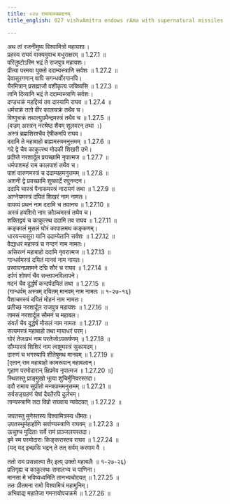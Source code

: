```yaml
---
title: ०२७ रामायास्त्रप्रदानम्
title_english: 027 vishvAmitra endows rAma with supernatural missiles

---
```



अथ तां रजनीमुष्य विश्वामित्रो महायशाः।  
प्रहस्य राघवं वाक्यमुवाच मधुराक्षरम् ॥ 1.27.1 ॥   
परितुष्टोऽस्मि भद्रं ते राजपुत्र महायशः।  
प्रीत्या परमया युक्तो ददाम्यस्त्राणि सर्वशः ॥ 1.27.2 ॥   
देवासुरगणान् वापि सगन्धर्वोरगानपि।  
यैरमित्रान् प्रसह्याजौ वशीकृत्य जयिष्यसि ॥ 1.27.3 ॥   
तानि दिव्यानि भद्रं ते ददाम्यस्त्राणि सर्वशः।  
दण्डचक्रं महद्दिव्यं तव दास्यामि राघव ॥ 1.27.4 ॥   
धर्मचक्रं ततो वीर कालचक्रं तथैव च।  
विष्णुचक्रं तथात्युग्रमैन्द्रमस्त्रं तथैव च ॥ 1.27.5 ॥   
(वज्रम् अस्त्रन् नरश्रेष्ठ शैवम् शूलवरन् तथा ।)  
अस्त्रं ब्रह्मशिरश्चैव ऐषीकमपि राघव।  
ददामि ते महाबाहो ब्राह्ममस्त्रमनुत्तमम् ॥ 1.27.6 ॥   
गदे द्वे चैव काकुत्स्थ मोदकी शिखरी उभे।  
प्रदीप्ते नरशार्दूल प्रयच्छामि नृपात्मज ॥ 1.27.7 ॥   
धर्मपाशमहं राम कालपाशं तथैव च।  
पाशं वारुणमस्त्रं च ददाम्यहमनुत्तमम् ॥ 1.27.8 ॥   
अशनी द्वे प्रयच्छामि शुष्कार्द्रे रघुनन्दन।  
ददामि चास्त्रं पैनाकमस्त्रं नारायणं तथा ॥ 1.27.9 ॥   
आग्नेयमस्त्रं दयितं शिखरं नाम नामतः।  
वायव्यं प्रथनं नाम ददामि च तवानघ ॥ 1.27.10 ॥   
अस्त्रं हयशिरो नाम क्रौञ्चमस्त्रं तथैव च।  
शक्तिद्वयं च काकुत्स्थ ददामि तव राघव ॥ 1.27.11 ॥   
कङ्कालं मुसलं घोरं कापालमथ कङ्कणम्।  
धारयन्त्यसुरा यानि ददाम्येतानि सर्वशः ॥ 1.27.12 ॥   
वैद्याधरं महास्त्रं च नन्दनं नाम नामतः।  
असिरत्नं महाबाहो ददामि नृवरात्मज ॥ 1.27.13 ॥   
गान्धर्वमस्त्रं दयितं मानवं नाम नामतः।  
प्रस्वापनप्रशमने दद्मि सौरं च राघव ॥ 1.27.14 ॥   
दर्पणं शोषणं चैव सन्तापनविलापने।  
मदनं चैव दुर्द्धर्षं कन्दर्पदयितं तथा ॥ 1.27.15 ॥   
(गान्धर्वम् अस्त्रम् दयितम् मानवम् नाम नामतः ॥ १-२७-१६)  
पैशाचमस्त्रं दयितं मोहनं नाम नामतः।  
प्रतीच्छ नरशार्दूल राजपुत्र महायशः ॥ 1.27.16 ॥   
तामसं नरशार्दूल सौमनं च महाबल।  
संवर्तं चैव दुर्द्धर्षं मौसलं नाम नामतः ॥ 1.27.17 ॥   
सत्यमस्त्रं महाबाहो तथा मायाधरं परम्।  
घोरं तेजःप्रभं नाम परतेजोऽपकर्षणम् ॥ 1.27.18 ॥   
सौम्यास्त्रं शिशिरं नाम त्वाष्ट्रमस्त्रं सुकामदम्।  
दारुणं च भगस्यापि शीतेषुमथ मानवम् ॥ 1.27.19 ॥   
[एतान् राम महाबाहो कामरूपान् महाबलान्।  
गृहाण परमोदारान् क्षिप्रमेव नृपात्मज ॥ 1.27.20 ॥]   
स्थितस्तु प्राङ्मुखो भूत्वा शुचिर्मुनिवरस्तदा।  
ददौ रामाय सुप्रीतो मन्त्रग्राममनुत्तमम् ॥ 1.27.21 ॥   
सर्वसङ्ग्रहणं येषां दैवतैरपि दुर्लभम्।  
तान्यस्त्राणि तदा विप्रो राघवाय न्यवेदयत् ॥ 1.27.22 ॥   

जपतस्तु मुनेस्तस्य विश्वामित्रस्य धीमतः।  
उपतस्थुर्महार्हाणि सर्वाण्यस्त्राणि राघवम् ॥ 1.27.23 ॥   
ऊचुश्च मुदिताः सर्वे रामं प्राञ्जलयस्तदा।  
इमे स्म परमोदाराः किङ्करास्तव राघव ॥ 1.27.24 ॥   
(यद् यद् इच्छसि भद्रन् ते तत् सर्वम् करवाम वै ।  

ततो राम प्रसन्नात्मा तैर् इत्य् उक्तो महाबलैः ॥ १-२७-२६)  
प्रतिगृह्य च काकुत्स्थः समालभ्य च पाणिना।  
मानसा मे भविष्यध्वमिति तानभ्यचोदयत् ॥ 1.27.25 ॥   
ततः प्रीतमना रामो विश्वामित्रं महामुनिम्।  
अभिवाद्य महातेजा गमनायोपचक्रमे ॥ 1.27.26 ॥   